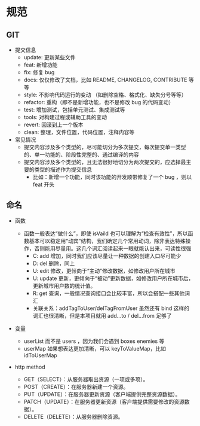 # 规范

## GIT
- 提交信息
    - update: 更新某些文件
    - feat: 新增功能
    - fix: 修复 bug
    - docs: 仅仅修改了文档，比如 README, CHANGELOG, CONTRIBUTE 等等
    - style: 不影响代码运行的变动 （如删除空格、格式化、缺失分号等等）
    - refactor: 重构（即不是新增功能，也不是修改 bug 的代码变动）
    - test: 增加测试，包括单元测试、集成测试等
    - tools: 对构建过程或辅助工具的变动
    - revert: 回滚到上一个版本
    - clean: 整理，文件位置，代码位置，注释内容等
- 常见情况
    - 提交内容涉及多个类型的，尽可能切分为多次提交，每次提交单一类型的、单一功能的、阶段性完整的、通过编译的内容
    - 提交内容涉及多个类型的，且无法很好地切分为两次提交的，应选择最主要的类型的描述作为提交信息
        - 比如：新增一个功能，同时该功能的开发顺带修复了一个 bug ，则以 feat 开头
        
## 命名
- 函数
    - 函数一般表达“做什么”，即使 isVaild 也可以理解为“检查有效性”，所以函数基本可以稳定用“动宾”结构，我们确定几个常用动词，除非表达特殊操作，否则能用尽量用。这几个词汇阅读起来一眼就能认出来，可读性很强
        - C: add 增加，同时我们应该尽量让一种数据的创建入口尽可能少
        - D: del 删除，同上
        - U: edit 修改，更倾向于“主动”修改数据，如修改用户所在城市
        - U: update 更新，更倾向于“被动”更新数据，如修改用户所在城市后，更新城市用户数的统计值。
        - R: get 查询，一般情况查询接口会比较丰富，所以会搭配一些其他词汇
        - 关联关系：addTagToUser/delTagFromUser 虽然还有 bind 这样的词汇也很清晰，但是本项目就用 add...to / del...from 足够了 
- 变量
    - userList 而不是 users ，因为我们会遇到 boxes enemies 等
    - userMap 如果想表达更加清晰，可以 keyToValueMap，比如 idToUserMap

- http method
  - GET（SELECT）：从服务器取出资源（一项或多项）。
  - POST（CREATE）：在服务器新建一个资源。
  - PUT（UPDATE）：在服务器更新资源（客户端提供完整资源数据）。
  - PATCH（UPDATE）：在服务器更新资源（客户端提供需要修改的资源数据）。
  - DELETE（DELETE）：从服务器删除资源。